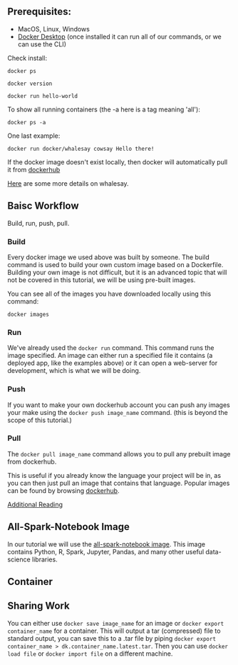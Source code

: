 ## Prerequisites:

- MacOS, Linux, Windows
- [Docker Desktop](https://www.docker.com/products/docker-desktop/) (once installed it can run all of our commands, or we can use the CLI)

Check install:

```
docker ps 
```
```
docker version
```
```
docker run hello-world
```
To show all running containers (the -a here is a tag meaning 'all'):
```
docker ps -a
```
One last example:
```
docker run docker/whalesay cowsay Hello there!
```
If the docker image doesn't exist locally, then docker will automatically pull it from [dockerhub](https://hub.docker.com/)

[Here](https://hub.docker.com/r/docker/whalesay) are some more details on whalesay.

## Baisc Workflow

Build, run, push, pull.

### Build

Every docker image we used above was built by someone. The build command is used to build your own custom image based on a Dockerfile. Building your own image is not difficult, but it is an advanced topic that will not be covered in this tutorial, we will be using pre-built images. 

You can see all of the images you have downloaded locally using this command:
```
docker images
```

### Run

We've already used the ```docker run``` command. This command runs the image specified. An image can either run a specified file it contains (a deployed app, like the examples above) or it can open a web-server for development, which is what we will be doing. 

### Push

If you want to make your own dockerhub account you can push any images your make using the ```docker push image_name``` command. (this is beyond the scope of this tutorial.)

### Pull

The ```docker pull image_name``` command allows you to pull any prebuilt image from dockerhub. 

This is useful if you already know the language your project will be in, as you can then just pull an image that contains that language. Popular images can be found by browsing [dockerhub](https://hub.docker.com/). 

[Additional Reading](https://medium.com/@deepakshakya/beginners-guide-to-use-docker-build-run-push-and-pull-4a132c094d75)

## All-Spark-Notebook Image

In our tutorial we will use the [all-spark-notebook image](https://hub.docker.com/r/jupyter/all-spark-notebook). This image contains Python, R, Spark, Jupyter, Pandas, and many other useful data-science libraries.  


## Container

## Sharing Work

You can either use ```docker save image_name``` for an image or ```docker export container_name``` for a container. This will output a tar (compressed) file to standard output, you can save this to a .tar file by piping ```docker export container_name > dk.container_name.latest.tar```. Then you can use ```docker load file``` or ```docker import file``` on a different machine.
